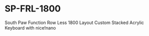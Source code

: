 # SP-FRL-1800
South Paw Function Row Less 1800 Layout Custom Stacked Acrylic Keyboard with nice!nano
